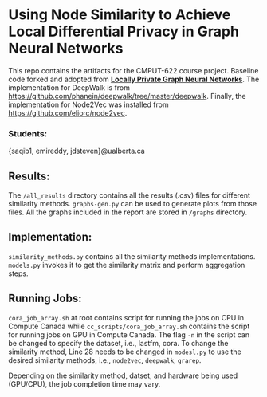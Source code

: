 # Using Node Similarity to Achieve Local Differential Privacy in Graph Neural Networks

This repo contains the artifacts for the CMPUT-622 course project. Baseline code forked and adopted from [**Locally Private Graph Neural Networks**](https://arxiv.org/abs/2006.05535). The implementation for DeepWalk is from https://github.com/phanein/deepwalk/tree/master/deepwalk. Finally, the implementation for Node2Vec was installed from https://github.com/eliorc/node2vec. 

### Students: 

{saqib1, emireddy, jdsteven}@ualberta.ca


## Results:

The `/all_results` directory contains all the results (.csv) files for different similarity methods. `graphs-gen.py` can be used to generate plots from those files. All the graphs included in the report are stored in `/graphs` directory.


## Implementation:

`similarity_methods.py` contains all the similarity methods implementations. `models.py` invokes it to get the similarity matrix and perform aggregation steps.

## Running Jobs:

`cora_job_array.sh` at root contains script for running the jobs on CPU in Compute Canada while `cc_scripts/cora_job_array.sh` contains the script for running jobs on GPU in Compute Canada. The flag `-n` in the script can be changed to specify the dataset, i.e., lastfm, cora. To change the similarity method, Line 28 needs to be changed in `modesl.py` to use the desired similarity methods, i.e., `node2vec`, `deepwalk`, `grarep`.

Depending on the similarity method, datset, and hardware being used (GPU/CPU), the job completion time may vary. 
